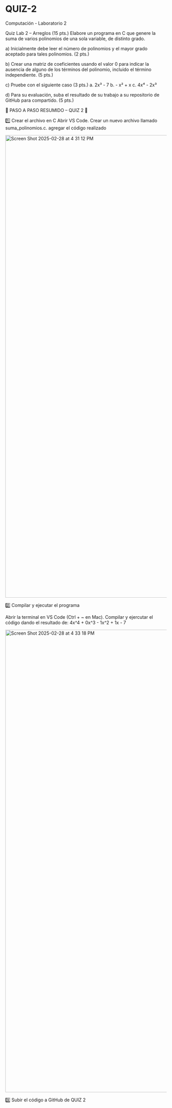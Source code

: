 # QUIZ-2
Computación - Laboratorio 2

Quiz Lab 2 – Arreglos (15 pts.)
Elabore un programa en C que genere la suma de varios polinomios de una sola variable, de
distinto grado.

a) Inicialmente debe leer el número de polinomios y el mayor grado aceptado para tales
polinomios.
(2 pts.)

b) Crear una matriz de coeficientes usando el valor 0 para indicar la ausencia de alguno de
los términos del polinomio, incluido el término independiente. (5 pts.)

c) Pruebe con el siguiente caso (3 pts.)
a. 2x³ - 7
b. - x² + x
c. 4x⁴ - 2x³

d) Para su evaluación, suba el resultado de su trabajo a su repositorio de GitHub para
compartido.
(5 pts.)

📌 PASO A PASO RESUMIDO – QUIZ 2 🚀

1️⃣ Crear el archivo en C
Abrir VS Code.
Crear un nuevo archivo llamado suma_polinomios.c.
agregar el código realizado

<img width="1440" alt="Screen Shot 2025-02-28 at 4 31 12 PM" src="https://github.com/user-attachments/assets/45d4db31-8c32-4600-82ca-ce95b6b6ec6b" />


2️⃣ Compilar y ejecutar el programa

Abrir la terminal en VS Code (Ctrl + ~ en Mac).
Compilar y ejercutar el código dando el resultado de: 4x^4 + 0x^3 - 1x^2 + 1x - 7

<img width="1440" alt="Screen Shot 2025-02-28 at 4 33 18 PM" src="https://github.com/user-attachments/assets/7d2a212c-a05b-4acf-a294-173b3840817d" />

3️⃣ Subir el código a GitHub de QUIZ 2

